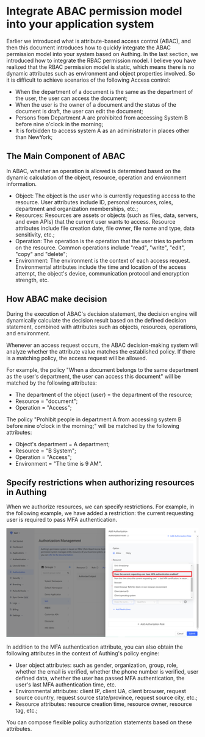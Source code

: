 # Integrate ABAC permission model into your application system

<LastUpdated/>

Earlier we introduced what is attribute-based access control (ABAC), and then this document introduces how to quickly integrate the ABAC permission model into your system based on Authing. In the last section, we introduced how to integrate the RBAC permission model. I believe you have realized that the RBAC permission model is static, which means there is no dynamic attributes such as environment and object properties involved. So it is difficult to achieve scenarios of the following Access control:

- When the department of a document is the same as the department of the user, the user can access the document;
- When the user is the owner of a document and the status of the document is draft, the user can edit the document;
- Persons from Department A are prohibited from accessing System B before nine o'clock in the morning;
- It is forbidden to access system A as an administrator in places other than NewYork;

## The Main Component of ABAC

In ABAC, whether an operation is allowed is determined based on the dynamic calculation of the object, resource, operation and environment information.

- Object: The object is the user who is currently requesting access to the resource. User attributes include ID, personal resources, roles, department and organization memberships, etc.;
- Resources: Resources are assets or objects (such as files, data, servers, and even APIs) that the current user wants to access. Resource attributes include file creation date, file owner, file name and type, data sensitivity, etc.;
- Operation: The operation is the operation that the user tries to perform on the resource. Common operations include "read", "write", "edit", "copy" and "delete";
- Environment: The environment is the context of each access request. Environmental attributes include the time and location of the access attempt, the object's device, communication protocol and encryption strength, etc.

## How ABAC make decision

During the execution of ABAC's decision statement, the decision engine will dynamically calculate the decision result based on the defined decision statement, combined with attributes such as objects, resources, operations, and environment.

Whenever an access request occurs, the ABAC decision-making system will analyze whether the attribute value matches the established policy. If there is a matching policy, the access request will be allowed.

For example, the policy "When a document belongs to the same department as the user's department, the user can access this document" will be matched by the following attributes:

- The department of the object (user) = the department of the resource;
- Resource = "document";
- Operation = "Access";

The policy "Prohibit people in department A from accessing system B before nine o'clock in the morning;" will be matched by the following attributes:

- Object's department = A department;
- Resource = "B System";
- Operation = "Access";
- Environment = "The time is 9 AM".

## Specify restrictions when authorizing resources in Authing

When we authorize resources, we can specify restrictions. For example, in the following example, we have added a restriction: the current requesting user is required to pass MFA authentication.

![](./images/Xnip2021-02-25_14-18-01.png)

In addition to the MFA authentication attribute, you can also obtain the following attributes in the context of Authing's policy engine:

- User object attributes: such as gender, organization, group, role, whether the email is verified, whether the phone number is verified, user defined data, whether the user has passed MFA authentication, the user's last MFA authentication time, etc.
- Environmental attributes: client IP, client UA, client browser, request source country, request source state/province, request source city, etc.;
- Resource attributes: resource creation time, resource owner, resource tag, etc.;

You can compose flexible policy authorization statements based on these attributes.
